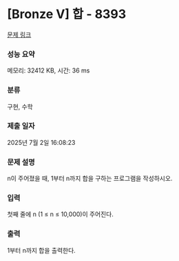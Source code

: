 # [Bronze V] 합 - 8393 

[문제 링크](https://www.acmicpc.net/problem/8393) 

### 성능 요약

메모리: 32412 KB, 시간: 36 ms

### 분류

구현, 수학

### 제출 일자

2025년 7월 2일 16:08:23

### 문제 설명

<p>n이 주어졌을 때, 1부터 n까지 합을 구하는 프로그램을 작성하시오.</p>

### 입력 

 <p>첫째 줄에 n (1 ≤ n ≤ 10,000)이 주어진다.</p>

### 출력 

 <p>1부터 n까지 합을 출력한다.</p>

